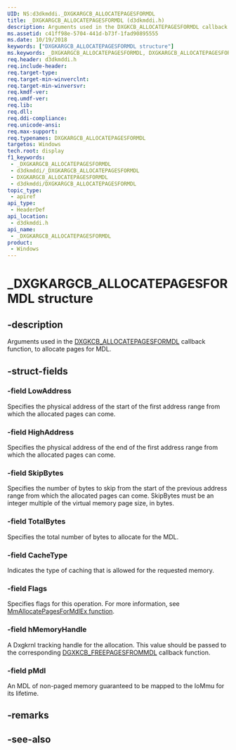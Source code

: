 ```yaml
---
UID: NS:d3dkmddi._DXGKARGCB_ALLOCATEPAGESFORMDL
title: _DXGKARGCB_ALLOCATEPAGESFORMDL (d3dkmddi.h)
description: Arguments used in the DXGKCB_ALLOCATEPAGESFORMDL callback function, to allocate pages for MDL.
ms.assetid: c41ff98e-5704-441d-b73f-1fad90895555
ms.date: 10/19/2018
keywords: ["DXGKARGCB_ALLOCATEPAGESFORMDL structure"]
ms.keywords: _DXGKARGCB_ALLOCATEPAGESFORMDL, DXGKARGCB_ALLOCATEPAGESFORMDL, *INOUT_PDXGKARGCB_ALLOCATEPAGESFORMDL
req.header: d3dkmddi.h
req.include-header: 
req.target-type: 
req.target-min-winverclnt: 
req.target-min-winversvr: 
req.kmdf-ver: 
req.umdf-ver: 
req.lib: 
req.dll: 
req.ddi-compliance: 
req.unicode-ansi: 
req.max-support: 
req.typenames: DXGKARGCB_ALLOCATEPAGESFORMDL
targetos: Windows
tech.root: display
f1_keywords:
 - _DXGKARGCB_ALLOCATEPAGESFORMDL
 - d3dkmddi/_DXGKARGCB_ALLOCATEPAGESFORMDL
 - DXGKARGCB_ALLOCATEPAGESFORMDL
 - d3dkmddi/DXGKARGCB_ALLOCATEPAGESFORMDL
topic_type:
 - apiref
api_type:
 - HeaderDef
api_location:
 - d3dkmddi.h
api_name:
 - _DXGKARGCB_ALLOCATEPAGESFORMDL
product:
 - Windows
---
```


# _DXGKARGCB_ALLOCATEPAGESFORMDL structure


## -description

Arguments used in the [DXGKCB_ALLOCATEPAGESFORMDL](nc-d3dkmddi-dxgkcb_allocatepagesformdl.md) callback function, to allocate pages for MDL.

## -struct-fields

### -field LowAddress

Specifies the physical address of the start of the first address range from which the allocated pages can come.

### -field HighAddress

Specifies the physical address of the end of the first address range from which the allocated pages can come.

### -field SkipBytes

Specifies the number of bytes to skip from the start of the previous address range from which the allocated pages can come. SkipBytes must be an integer multiple of the virtual memory page size, in bytes.

### -field TotalBytes

Specifies the total number of bytes to allocate for the MDL.

### -field CacheType

Indicates the type of caching that is allowed for the requested memory.

### -field Flags

Specifies flags for this operation. For more information, see [MmAllocatePagesForMdlEx function](https://docs.microsoft.com/windows-hardware/drivers/ddi/wdm/nf-wdm-mmallocatepagesformdlex).

### -field hMemoryHandle

A Dxgkrnl tracking handle for the allocation. This value should be passed to the corresponding [DGXKCB_FREEPAGESFROMMDL](nc-d3dkmddi-dxgkcb_freepagesfrommdl.md) callback function.

### -field pMdl

An MDL of non-paged memory guaranteed to be mapped to the IoMmu for its lifetime.

## -remarks

## -see-also

